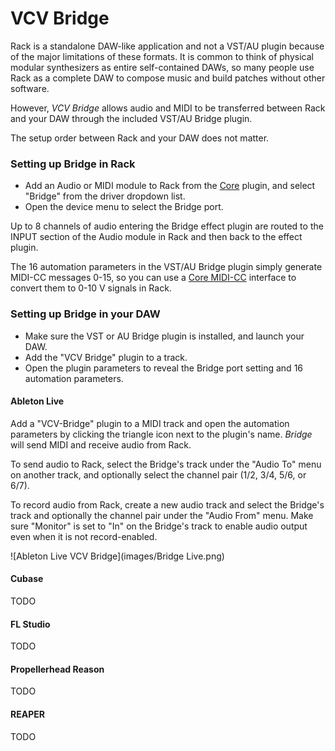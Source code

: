 # VCV Bridge

Rack is a standalone DAW-like application and not a VST/AU plugin because of the major limitations of these formats.
It is common to think of physical modular synthesizers as entire self-contained DAWs, so many people use Rack as a complete DAW to compose music and build patches without other software.

However, *VCV Bridge* allows audio and MIDI to be transferred between Rack and your DAW through the included VST/AU Bridge plugin.

The setup order between Rack and your DAW does not matter.

### Setting up Bridge in Rack

- Add an Audio or MIDI module to Rack from the [Core](Core.md) plugin, and select "Bridge" from the driver dropdown list.
- Open the device menu to select the Bridge port.

Up to 8 channels of audio entering the Bridge effect plugin are routed to the INPUT section of the Audio module in Rack and then back to the effect plugin.

The 16 automation parameters in the VST/AU Bridge plugin simply generate MIDI-CC messages 0-15, so you can use a [Core MIDI-CC](Core.md#midi-cc) interface to convert them to 0-10 V signals in Rack.

### Setting up Bridge in your DAW

- Make sure the VST or AU Bridge plugin is installed, and launch your DAW.
- Add the "VCV Bridge" plugin to a track.
- Open the plugin parameters to reveal the Bridge port setting and 16 automation parameters.

#### Ableton Live

Add a "VCV-Bridge" plugin to a MIDI track and open the automation parameters by clicking the triangle icon next to the plugin's name.
*Bridge* will send MIDI and receive audio from Rack.

To send audio to Rack, select the Bridge's track under the "Audio To" menu on another track, and optionally select the channel pair (1/2, 3/4, 5/6, or 6/7).

To record audio from Rack, create a new audio track and select the Bridge's track and optionally the channel pair under the "Audio From" menu.
Make sure "Monitor" is set to "In" on the Bridge's track to enable audio output even when it is not record-enabled.

![Ableton Live VCV Bridge](images/Bridge Live.png)

#### Cubase
TODO

#### FL Studio
TODO

#### Propellerhead Reason
TODO

#### REAPER
TODO
